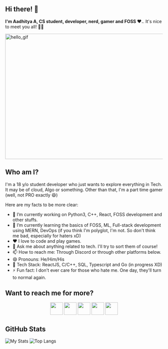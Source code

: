 ## Hi there! 👋

**I'm Aadhitya A, CS student, developer, nerd, gamer and FOSS ❤️.**. It's nice to meet you all! 👋👋

<img src="https://raw.githubusercontent.com/alphaX86/alphaX86/master/source.gif" height="400" width="800" loading="lazy" alt="hello_gif">

## Who am I?

I'm a 18 y/o student developer who just wants to explore everything in Tech. It may be of cloud, Algo or something. Other than that, I'm a part time gamer (well, not PRO exactly :smile:)

Here are my facts to be more clear:
- 🔭 I’m currently working on Python3, C++, React, FOSS development and other stuffs. 
- 🌱 I’m currently learning the basics of FOSS, ML, Full-stack development using MERN, DevOps (if you think I'm polyglot, I'm not. So don't think me bad, especially for haters xD) 
- ❤️ I love to code and play games.
- 💬 Ask me about anything related to tech. I'll try to sort them of course!
- 📫 How to reach me: Through Discord or through other platforms below. 
- 😄 Pronouns: He/Him/His
- :book: Tech Stack: ReactJS, C/C++, SQL, Typescript and Go (in progress XD) 
- ⚡ Fun fact: I don't ever care for those who hate me. One day, they'll turn to normal again. 

## Want to reach me for more?

<p align="center">
  <a href="https://linkedin.com/in/alphaX86"><img height="40" width="40" src="https://unpkg.com/simple-icons@v3/icons/linkedin.svg" ></a>
  <a href="https://twitter.com/KryoX86_64"><img height="40" width="40" src="https://unpkg.com/simple-icons@v3/icons/twitter.svg" ></a>
  <a href="mailto:echo-864@wearehackerone.com"><img height="40" width="40" src="https://unpkg.com/simple-icons@v3/icons/gmail.svg" ></a>
  <a href="https://kryome.carrd.co"><img height="40" width="40" src="https://unpkg.com/simple-icons@v3/icons/processwire.svg" /></a>
  <a href="https://www.hackerrank.com/alphaX86"><img height="40" width="40" src="https://unpkg.com/simple-icons@v3/icons/hackerrank.svg" /></a>
</p>

<!-- GitHub stats card from anuraghazra/github-readme-stats which is basically a front-end app powered by Vercel -->
## GitHub Stats
![My Stats](https://github-readme-stats.vercel.app/api?username=alphaX86&show_icons=true&count_private=true&theme=synthwave)
![Top Langs](https://github-readme-stats.vercel.app/api/top-langs/?username=alphaX86&theme=synthwave)

